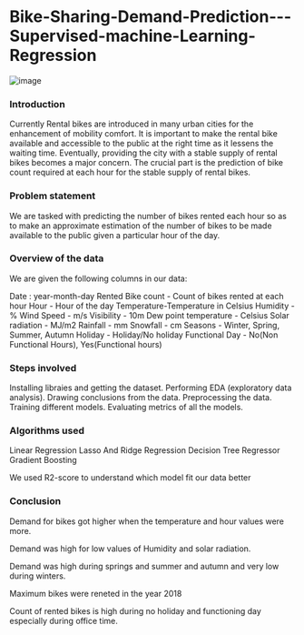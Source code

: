 # Bike-Sharing-Demand-Prediction---Supervised-machine-Learning-Regression

![image](https://github.com/SHUBHAM-55555/Bike-Sharing-Demand-Prediction---Supervised-machine-Learning-Regression/assets/135215329/05529296-5547-4034-882d-3e6cc63f806e)

### **Introduction**
Currently Rental bikes are introduced in many urban cities for the enhancement of mobility comfort. It is important to make the rental bike available and accessible to the public at the right time as it lessens the waiting time. Eventually, providing the city with a stable supply of rental bikes becomes a major concern. The crucial part is the prediction of bike count required at each hour for the stable supply of rental bikes.



### **Problem statement**
We are tasked with predicting the number of bikes rented each hour so as to make an approximate estimation of the number of bikes to be made available to the public given a particular hour of the day.



### **Overview of the data**
We are given the following columns in our data:

Date : year-month-day Rented Bike count - Count of bikes rented at each hour Hour - Hour of the day Temperature-Temperature in Celsius Humidity - % Wind Speed - m/s Visibility - 10m Dew point temperature - Celsius Solar radiation - MJ/m2 Rainfall - mm Snowfall - cm Seasons - Winter, Spring, Summer, Autumn Holiday - Holiday/No holiday Functional Day - No(Non Functional Hours), Yes(Functional hours)

### **Steps involved**
Installing libraies and getting the dataset. Performing EDA (exploratory data analysis). Drawing conclusions from the data. Preprocessing the data. Training different models. Evaluating metrics of all the models.


### **Algorithms used**
Linear Regression Lasso And Ridge Regression Decision Tree Regressor Gradient Boosting

We used R2-score to understand which model fit our data better

### **Conclusion**
Demand for bikes got higher when the temperature and hour values were more.

Demand was high for low values of Humidity and solar radiation.

Demand was high during springs and summer and autumn and very low during winters.

Maximum bikes were reneted in the year 2018

Count of rented bikes is high during no holiday and functioning day especially during office time.

